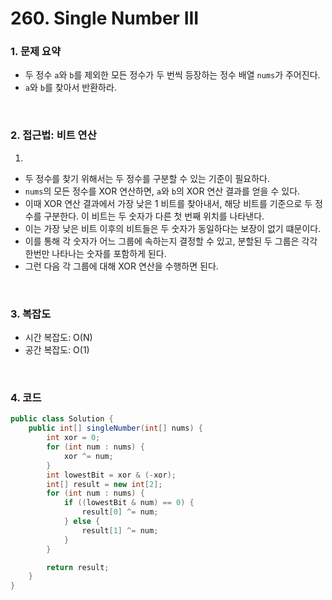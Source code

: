 # 260. Single Number III

### 1. 문제 요약

- 두 정수 `a`와 `b`를 제외한 모든 정수가 두 번씩 등장하는 정수 배열 `nums`가 주어진다.
- `a`와 `b`를 찾아서 반환하라.

<br>

### 2. 접근법: 비트 연산

1. 
- 두 정수를 찾기 위해서는 두 정수를 구분할 수 있는 기준이 필요하다.
- `nums`의 모든 정수를 XOR 연산하면, `a`와 `b`의 XOR 연산 결과를 얻을 수 있다.
- 이때 XOR 연산 결과에서 가장 낮은 1 비트를 찾아내서, 해당 비트를 기준으로 두 정수를 구분한다. 이 비트는 두 숫자가 다른 첫 번째 위치를 나타낸다.
- 이는 가장 낮은 비트 이후의 비트들은 두 숫자가 동일하다는 보장이 없기 떄문이다.
- 이를 통해 각 숫자가 어느 그룹에 속하는지 결정할 수 있고, 분할된 두 그룹은 각각 한번만 나타나는 숫자를 포함하게 된다.
- 그런 다음 각 그룹에 대해 XOR 연산을 수행하면 된다.

<br>

### 3. 복잡도

- 시간 복잡도: O(N)
- 공간 복잡도: O(1)

<br>

### 4. 코드

``` Java
public class Solution {
    public int[] singleNumber(int[] nums) {
        int xor = 0;
        for (int num : nums) {
            xor ^= num;
        }
        int lowestBit = xor & (-xor);
        int[] result = new int[2];
        for (int num : nums) {
            if ((lowestBit & num) == 0) {
                result[0] ^= num;
            } else {
                result[1] ^= num;
            }
        }

        return result;
    }
}

```

